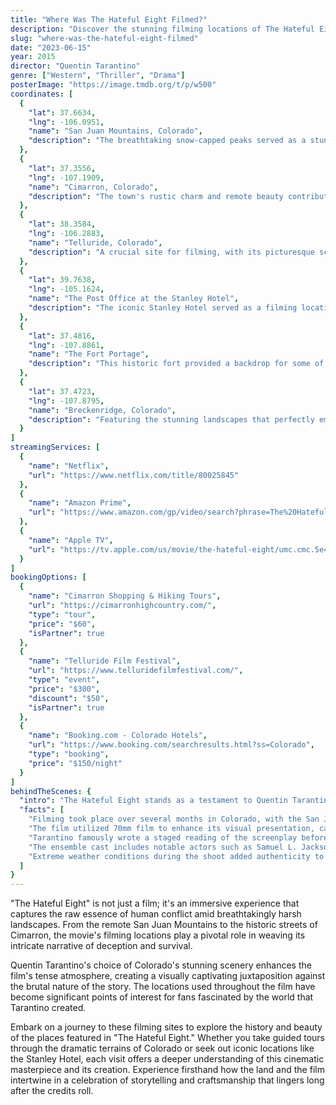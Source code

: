 ```yaml
---
title: "Where Was The Hateful Eight Filmed?"
description: "Discover the stunning filming locations of The Hateful Eight, where Quentin Tarantino crafted a visually striking and tension-filled Western masterpiece."
slug: "where-was-the-hateful-eight-filmed"
date: "2023-06-15"
year: 2015
director: "Quentin Tarantino"
genre: ["Western", "Thriller", "Drama"]
posterImage: "https://image.tmdb.org/t/p/w500"
coordinates: [
  { 
    "lat": 37.6634, 
    "lng": -106.0951, 
    "name": "San Juan Mountains, Colorado", 
    "description": "The breathtaking snow-capped peaks served as a stunning backdrop for the film's brutal winter setting."
  },
  { 
    "lat": 37.3556, 
    "lng": -107.1909, 
    "name": "Cimarron, Colorado", 
    "description": "The town's rustic charm and remote beauty contributed to the film's authentic Western atmosphere."
  },
  { 
    "lat": 38.3584, 
    "lng": -106.2883, 
    "name": "Telluride, Colorado", 
    "description": "A crucial site for filming, with its picturesque scenery enriching the film's visual storytelling."
  },
  { 
    "lat": 39.7638, 
    "lng": -105.1624, 
    "name": "The Post Office at the Stanley Hotel", 
    "description": "The iconic Stanley Hotel served as a filming location during the production of the movie."
  },
  { 
    "lat": 37.4816, 
    "lng": -107.8861, 
    "name": "The Fort Portage", 
    "description": "This historic fort provided a backdrop for some of the film's critical scenes, amplifying the tension."
  },
  { 
    "lat": 37.4723, 
    "lng": -107.8795, 
    "name": "Breckenridge, Colorado", 
    "description": "Featuring the stunning landscapes that perfectly embodied the wild, harsh conditions the characters faced."
  }
]
streamingServices: [
  {
    "name": "Netflix",
    "url": "https://www.netflix.com/title/80025845"
  },
  {
    "name": "Amazon Prime",
    "url": "https://www.amazon.com/gp/video/search?phrase=The%20Hateful%20Eight"
  },
  {
    "name": "Apple TV",
    "url": "https://tv.apple.com/us/movie/the-hateful-eight/umc.cmc.5e4o55y38qx5rixmoudvo6n60"
  }
]
bookingOptions: [
  {
    "name": "Cimarron Shopping & Hiking Tours",
    "url": "https://cimarronhighcountry.com/",
    "type": "tour",
    "price": "$60",
    "isPartner": true
  },
  {
    "name": "Telluride Film Festival",
    "url": "https://www.telluridefilmfestival.com/",
    "type": "event",
    "price": "$300",
    "discount": "$50",
    "isPartner": true
  },
  {
    "name": "Booking.com - Colorado Hotels",
    "url": "https://www.booking.com/searchresults.html?ss=Colorado",
    "type": "booking",
    "price": "$150/night"
  }
]
behindTheScenes: {
  "intro": "The Hateful Eight stands as a testament to Quentin Tarantino's filmmaking genius, delivering a riveting Western that emphasizes character dynamics and suspense. Shot primarily in the breathtaking landscapes of Colorado, this film transports audiences to a frozen post-Civil War world where tensions run high and secrets unravel.",
  "facts": [
    "Filming took place over several months in Colorado, with the San Juan Mountains serving as the main backdrop.",
    "The film utilized 70mm film to enhance its visual presentation, capturing the sweeping beauty of the Colorado landscape.",
    "Tarantino famously wrote a staged reading of the screenplay before filming, which gave actors a deep understanding of their characters.",
    "The ensemble cast includes notable actors such as Samuel L. Jackson, Kurt Russell, and Jennifer Jason Leigh, each delivering award-winning performances.",
    "Extreme weather conditions during the shoot added authenticity to the film, with snow and blizzards becoming an integral part of the storytelling."
  ]
}
---
```


<HatefulEightGuide />

"The Hateful Eight" is not just a film; it's an immersive experience that captures the raw essence of human conflict amid breathtakingly harsh landscapes. From the remote San Juan Mountains to the historic streets of Cimarron, the movie's filming locations play a pivotal role in weaving its intricate narrative of deception and survival.

Quentin Tarantino's choice of Colorado's stunning scenery enhances the film's tense atmosphere, creating a visually captivating juxtaposition against the brutal nature of the story. The locations used throughout the film have become significant points of interest for fans fascinated by the world that Tarantino created.

Embark on a journey to these filming sites to explore the history and beauty of the places featured in "The Hateful Eight." Whether you take guided tours through the dramatic terrains of Colorado or seek out iconic locations like the Stanley Hotel, each visit offers a deeper understanding of this cinematic masterpiece and its creation. Experience firsthand how the land and the film intertwine in a celebration of storytelling and craftsmanship that lingers long after the credits roll.